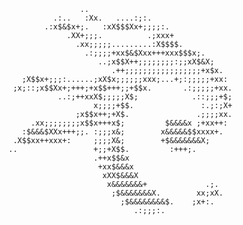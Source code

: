                     ..                                  
              .:..   :Xx.   ....:;:.                    
            .:x$&$x+;.   :xX$$$Xx+;;;;:.                
                 .XX+;;;.          .;xxx+               
                   .xx;;;;;.........:X$$$$.             
                     .:;;;;+xx$&$Xxx+++xxx$$$x;.        
                        ..;x$$X++;;;;;;;;:;;xX$&X;      
                           .++;;;;;;;;;;;;;;;;;+x$x.    
       ;X$$x+;;;:......;xX$x;;;;;;xxx;...+;:;;;;;+xx:   
     ;x;::;x$$Xx+;+++;+x$$+++;;+$$x.       .:;;;;;+xx.  
               ..:;++xxX$;;;;;X$;            .::;;;+$;  
                       x;;;;+$$.               :.;:;X+  
                   ;x$$x++;+X$.               .;;;;xx.  
         .xx;;;;;;;;x$$x+++x$;         $&&&&x ;+xx++:   
       :$&&&$XXx+++;;. :;;;x&;        x&&&&&$$xxxx+.    
     .X$$xx++xxx+:     ;;;;X&;        +$&&&&&&&X;       
    ..                 +;;+X$$.         :+++;.          
                       .++x$$&x                         
                        +xx$&&&x                        
                         xXX$&&&X                       
                          x&&&&&&&+             .;.     
                           ;$&&&&&&&X.        xx;xX.    
                             ;$&&&&&&&&$.    ;x+:.      
                                .:;;;:.                 
